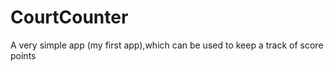 # CourtCounter
A very simple app (my first app),which can be used to keep a track of score points
    

